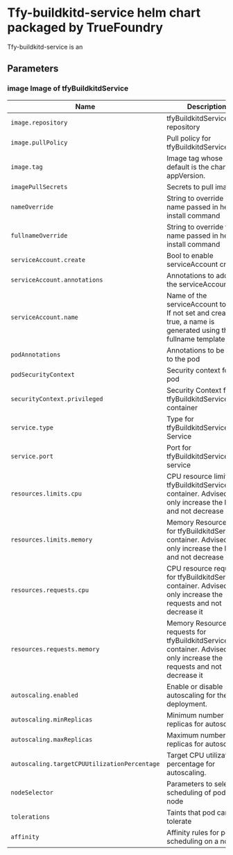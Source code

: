 # Tfy-buildkitd-service helm chart packaged by TrueFoundry
Tfy-buildkitd-service is an <empty>

## Parameters

### image Image of tfyBuildkitdService

| Name                                         | Description                                                                                                           | Value           |
| -------------------------------------------- | --------------------------------------------------------------------------------------------------------------------- | --------------- |
| `image.repository`                           | tfyBuildkitdService repository                                                                                        | `moby/buildkit` |
| `image.pullPolicy`                           | Pull policy for tfyBuildkitdService                                                                                   | `IfNotPresent`  |
| `image.tag`                                  | Image tag whose default is the chart appVersion.                                                                      | `v0.12.0`       |
| `imagePullSecrets`                           | Secrets to pull images                                                                                                | `[]`            |
| `nameOverride`                               | String to override partial name passed in helm install command                                                        | `""`            |
| `fullnameOverride`                           | String to override full name passed in helm install command                                                           | `""`            |
| `serviceAccount.create`                      | Bool to enable serviceAccount creation                                                                                | `true`          |
| `serviceAccount.annotations`                 | Annotations to add to the serviceAccount                                                                              | `{}`            |
| `serviceAccount.name`                        | Name of the serviceAccount to use. If not set and create is true, a name is generated using the fullname template     | `""`            |
| `podAnnotations`                             | Annotations to be added to the pod                                                                                    | `{}`            |
| `podSecurityContext`                         | Security context for the pod                                                                                          | `{}`            |
| `securityContext.privileged`                 | Security Context for the tfyBuildkitdServiceProxy container                                                           | `true`          |
| `service.type`                               | Type for tfyBuildkitdService Service                                                                                  | `ClusterIP`     |
| `service.port`                               | Port for tfyBuildkitdService service                                                                                  | `1234`          |
| `resources.limits.cpu`                       | CPU resource limits for tfyBuildkitdService container. Advised to only increase the limits and not decrease it        | `2`             |
| `resources.limits.memory`                    | Memory Resource limits for tfyBuildkitdService container. Advised to only increase the limits and not decrease it     | `8Gi`           |
| `resources.requests.cpu`                     | CPU resource requests for tfyBuildkitdService container. Advised to only increase the requests and not decrease it    | `2`             |
| `resources.requests.memory`                  | Memory Resource requests for tfyBuildkitdService container. Advised to only increase the requests and not decrease it | `8Gi`           |
| `autoscaling.enabled`                        | Enable or disable autoscaling for the deployment.                                                                     | `true`          |
| `autoscaling.minReplicas`                    | Minimum number of replicas for autoscaling.                                                                           | `1`             |
| `autoscaling.maxReplicas`                    | Maximum number of replicas for autoscaling.                                                                           | `4`             |
| `autoscaling.targetCPUUtilizationPercentage` | Target CPU utilization percentage for autoscaling.                                                                    | `70`            |
| `nodeSelector`                               | Parameters to select for scheduling of pod on a node                                                                  | `{}`            |
| `tolerations`                                | Taints that pod can tolerate                                                                                          | `[]`            |
| `affinity`                                   | Affinity rules for pod scheduling on a node                                                                           | `{}`            |
